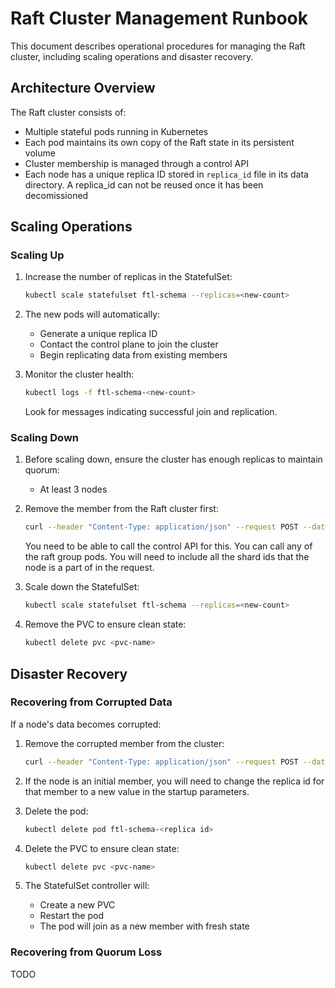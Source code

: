 # Raft Cluster Management Runbook

This document describes operational procedures for managing the Raft cluster, including scaling operations and disaster recovery.

## Architecture Overview

The Raft cluster consists of:
- Multiple stateful pods running in Kubernetes
- Each pod maintains its own copy of the Raft state in its persistent volume
- Cluster membership is managed through a control API
- Each node has a unique replica ID stored in `replica_id` file in its data directory. A replica_id can not be reused once it has been decomissioned

## Scaling Operations

### Scaling Up

1. Increase the number of replicas in the StatefulSet:
   ```bash
   kubectl scale statefulset ftl-schema --replicas=<new-count>
   ```

2. The new pods will automatically:
   - Generate a unique replica ID
   - Contact the control plane to join the cluster
   - Begin replicating data from existing members

3. Monitor the cluster health:
   ```bash
   kubectl logs -f ftl-schema-<new-count>
   ```
   Look for messages indicating successful join and replication.

### Scaling Down

1. Before scaling down, ensure the cluster has enough replicas to maintain quorum:
   - At least 3 nodes

2. Remove the member from the Raft cluster first:
   ```bash
   curl --header "Content-Type: application/json" --request POST --data '{"replica_id": <replica id>, "shard_ids": [<shard ids>]}' <host>/xyz.block.ftl.raft.v1.RaftService/RemoveMember
   ```
   You need to be able to call the control API for this. You can call any of the raft group pods.
   You will need to include all the shard ids that the node is a part of in the request.

3. Scale down the StatefulSet:
   ```bash
   kubectl scale statefulset ftl-schema --replicas=<new-count>
   ```

4. Remove the PVC to ensure clean state:
   ```bash
   kubectl delete pvc <pvc-name>
   ```

## Disaster Recovery

### Recovering from Corrupted Data

If a node's data becomes corrupted:

1. Remove the corrupted member from the cluster:
   ```bash
   curl --header "Content-Type: application/json" --request POST --data '{"replica_id": <replica id>, "shard_ids": [<shard ids>]}' <host>/xyz.block.ftl.raft.v1.RaftService/RemoveMember
   ```

2. If the node is an initial member, you will need to change the replica id for that member to a new value in the startup parameters.

3. Delete the pod:
   ```bash
   kubectl delete pod ftl-schema-<replica id>
   ```

4. Delete the PVC to ensure clean state:
   ```bash
   kubectl delete pvc <pvc-name>
   ```

5. The StatefulSet controller will:
   - Create a new PVC
   - Restart the pod
   - The pod will join as a new member with fresh state

### Recovering from Quorum Loss

TODO
